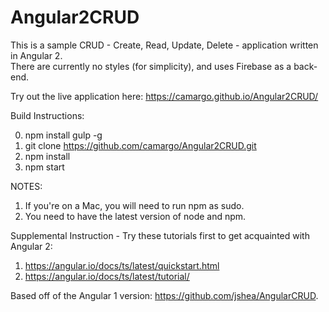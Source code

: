 # Angular2CRUD

This is a sample CRUD - Create, Read, Update, Delete - application written in Angular 2.
<br>
There are currently no styles (for simplicity), and uses Firebase as a back-end.

Try out the live application here: https://camargo.github.io/Angular2CRUD/

Build Instructions:

0. npm install gulp -g
1. git clone https://github.com/camargo/Angular2CRUD.git
2. npm install
3. npm start

NOTES: <br>
1. If you're on a Mac, you will need to run npm as sudo.<br>
2. You need to have the latest version of node and npm.
      
Supplemental Instruction - Try these tutorials first to get acquainted with Angular 2:

1. https://angular.io/docs/ts/latest/quickstart.html
2. https://angular.io/docs/ts/latest/tutorial/

Based off of the Angular 1 version: https://github.com/jshea/AngularCRUD.
